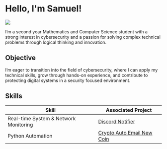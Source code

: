 # Hello, I'm Samuel! 
<a href="https://linkedin.com/in/samueldebique"><img src="https://img.shields.io/badge/-LinkedIn-0072b1?&style=for-the-badge&logo=linkedin&logoColor=white" /></a>


I’m a second year Mathematics and Computer Science student with a strong interest in cybersecurity and a passion for solving complex technical problems through logical thinking and innovation.

## Objective

I’m eager to transition into the field of cybersecurity, where I can apply my technical skills, grow through hands-on experience, and contribute to protecting digital systems in a security focused environment.


## Skills

| Skill                                         | Associated Project         |
|-----------------------------------------------|----------------------------|
| Real-time System & Network Monitoring         | <a href="https://github.com/your-username/discord-notifier">Discord Notifier</a> |
| Python Automation                             | <a href="https://github.com/your-username/crypto-auto-email">Crypto Auto Email New Coin</a> |

<!--
## Tools 

### Network
<div>
    <img src="https://img.shields.io/badge/-Wireshark-1679A7?&style=for-the-badge&logo=Wireshark&logoColor=white" />
    <img src="https://img.shields.io/badge/-Suricata-EF3B2D?&style=for-the-badge&logo=Suricata&logoColor=white" />
    <img src="https://img.shields.io/badge/-Zeek-777BB4?&style=for-the-badge&logo=Zeek&logoColor=white" />
</div>

### Endpoint
<div>
    <img src="https://img.shields.io/badge/-Microsoft_Defender_for_Endpoint-00A4EF?&style=for-the-badge&logo=Microsoft&logoColor=white" />
    <img src="https://img.shields.io/badge/-Velociraptor-4B275F?&style=for-the-badge&logo=Velociraptor&logoColor=white" />
</div>

### SIEM
<div>
    <img src="https://img.shields.io/badge/-Microsoft_Sentinel-0078D4?&style=for-the-badge&logo=Microsoft&logoColor=white" />
    <img src="https://img.shields.io/badge/-Splunk-000000?&style=for-the-badge&logo=Splunk&logoColor=white" />
    <img src="https://img.shields.io/badge/-Elastic-005571?&style=for-the-badge&logo=Elastic&logoColor=white" />
</div>

### Scripting & Automation
<div>
  <img src="https://img.shields.io/badge/-Python-3776AB?style=for-the-badge&logo=python&logoColor=white" />
  <img src="https://img.shields.io/badge/-Bash-121011?style=for-the-badge&logo=gnubash&logoColor=white" />
  <img src="https://img.shields.io/badge/-PowerShell-5391FE?style=for-the-badge&logo=powershell&logoColor=white" />
</div>

## Certifications

<div>
  <img src="https://img.shields.io/badge/Google%20Cybersecurity%20Certificate-4285F4?style=for-the-badge&logo=google&logoColor=white" />
  <img src="https://img.shields.io/badge/CompTIA%20Security%2B-EF3C42?style=for-the-badge&logo=comptia&logoColor=white" />
</div>

## Projects
- Detection Lab
- SOC Automation Project
